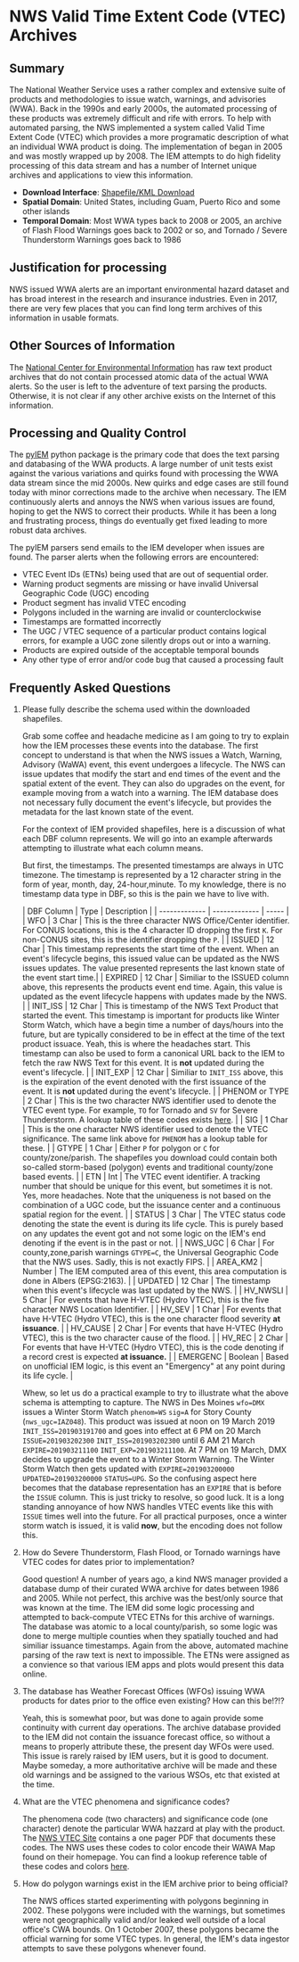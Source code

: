 # <a name="vtec"></a> NWS Valid Time Extent Code (VTEC) Archives

## Summary

The National Weather Service uses a rather complex and extensive suite of products and methodologies to issue watch, warnings, and advisories (WWA).  Back in the 1990s and early 2000s, the automated processing of these products was extremely difficult and rife with errors.  To help with automated parsing, the NWS implemented a system called Valid Time Extent Code (VTEC) which provides a more programatic description of what an individual WWA product is doing.  The implementation of began in 2005 and was mostly wrapped up by 2008.  The IEM attempts to do high fidelity processing of this data stream and has a number of Internet unique archives and applications to view this information.

* __Download Interface__: [Shapefile/KML Download](https://mesonet.agron.iastate.edu/request/gis/watchwarn.phtml)
* __Spatial Domain__: United States, including Guam, Puerto Rico and some other islands
* __Temporal Domain__: Most WWA types back to 2008 or 2005, an archive of Flash Flood Warnings goes back to 2002 or so, and Tornado / Severe Thunderstorm Warnings goes back to 1986

## Justification for processing

NWS issued WWA alerts are an important environmental hazard dataset and has broad interest in the research and insurance industries.  Even in 2017, there are very few places that you can find long term archives of this information in usable formats.

## Other Sources of Information

The [National Center for Environmental Information](https://www.ncei.noaa.gov) has raw text product archives that do not contain processed atomic data of the actual WWA alerts.  So the user is left to the adventure of text parsing the products.  Otherwise, it is not clear if any other archive exists on the Internet of this information.

## Processing and Quality Control

The [pyIEM](https://github.com/akrherz/pyIEM) python package is the primary code that does the text parsing and databasing of the WWA products.  A large number of unit tests exist against the various variations and quirks found with processing the WWA data stream since the mid 2000s.  New quirks and edge cases are still found today with minor corrections made to the archive when necessary.  The IEM continuously alerts and annoys the NWS when various issues are found, hoping to get the NWS to correct their products.  While it has been a long and frustrating process, things do eventually get fixed leading to more robust data archives.

The pyIEM parsers send emails to the IEM developer when issues are found.  The parser alerts when the following errors are encountered:

* VTEC Event IDs (ETNs) being used that are out of sequential order.
* Warning product segments are missing or have invalid Universal Geographic Code (UGC) encoding
* Product segment has invalid VTEC encoding
* Polygons included in the warning are invalid or counterclockwise
* Timestamps are formatted incorrectly
* The UGC / VTEC sequence of a particular product contains logical errors, for example a UGC zone silently drops out or into a warning.
* Products are expired outside of the acceptable temporal bounds
* Any other type of error and/or code bug that caused a processing fault

## <a name="faq"></a> Frequently Asked Questions

1. Please fully describe the schema used within the downloaded shapefiles.

    Grab some coffee and headache medicine as I am going to try to explain how the IEM processes these events into the database.  The first concept to understand is that when the NWS issues a Watch, Warning, Advisory (WaWA) event, this event undergoes a lifecycle.  The NWS can issue updates that modify the start and end times of the event and the spatial extent of the event.  They can also do upgrades on the event, for example moving from a watch into a warning.  The IEM database does not necessary fully document the event's lifecycle, but provides the metadata for the last known state of the event.

    For the context of IEM provided shapefiles, here is a discussion of what each DBF column represents.  We will go into an example afterwards attempting to illustrate what each column means.

    But first, the timestamps.  The presented timestamps are always in UTC timezone.  The timestamp is represented by a 12 character string in the form of year, month, day, 24-hour,minute.  To my knowledge, there is no timestamp data type in DBF, so this is the pain we have to live with.

    | DBF Column  | Type | Description |
| ------------- | ------------- | ----- |
| WFO | 3 Char | This is the three character NWS Office/Center identifier.  For CONUS locations, this is the 4 character ID dropping the first `K`.  For non-CONUS sites, this is the identifier dropping the `P`. |
| ISSUED  | 12 Char | This timestamp represents the start time of the event.  When an event's lifecycle begins, this issued value can be updated as the NWS issues updates.  The value presented represents the last known state of the event start time.|
| EXPIRED  | 12 Char  | Similiar to the ISSUED column above, this represents the products event end time.  Again, this value is updated as the event lifecycle happens with updates made by the NWS. |
| INIT_ISS | 12 Char | This is timestamp of the NWS Text Product that started the event.  This timestamp is important for products like Winter Storm Watch, which have a begin time a number of days/hours into the future, but are typically considered to be in effect at the time of the text product issuace.  Yeah, this is where the headaches start.  This timestamp can also be used to form a canonical URL back to the IEM to fetch the raw NWS Text for this event. It is **not** updated during the event's lifecycle. |
| INIT_EXP | 12 Char | Similiar to `INIT_ISS` above, this is the expiration of the event denoted with the first issuance of the event.  It is **not** updated during the event's lifecycle. |
| PHENOM or TYPE | 2 Char | This is the two character NWS identifier used to denote the VTEC event type.  For example, `TO` for Tornado and `SV` for Severe Thunderstorm.  A lookup table of these codes exists [here](https://github.com/akrherz/pyIEM/blob/main/src/pyiem/nws/vtec.py). |
| SIG | 1 Char | This is the one character NWS identifier used to denote the VTEC significance.  The same link above for `PHENOM` has a lookup table for these. |
| GTYPE | 1 Char | Either `P` for polygon or `C` for county/zone/parish.  The shapefiles you download could contain both so-called storm-based (polygon) events and traditional county/zone based events. |
| ETN | Int | The VTEC event identifier.  A tracking number that should be unique for this event, but sometimes it is not.  Yes, more headaches. Note that the uniqueness is not based on the combination of a UGC code, but the issuance center and a continuous spatial region for the event. |
| STATUS | 3 Char | The VTEC status code denoting the state the event is during its life cycle.  This is purely based on any updates the event got and not some logic on the IEM's end denoting if the event is in the past or not. |
| NWS_UGC | 6 Char | For county,zone,parish warnings `GTYPE=C`, the Universal Geographic Code that the NWS uses.  Sadly, this is not exactly FIPS. |
| AREA_KM2 | Number | The IEM computed area of this event, this area computation is done in Albers (EPSG:2163). |
| UPDATED | 12 Char | The timestamp when this event's lifecycle was last updated by the NWS. |
| HV_NWSLI | 5 Char | For events that have H-VTEC (Hydro VTEC), this is the five character NWS Location Identifier. |
| HV_SEV | 1 Char | For events that have H-VTEC (Hydro VTEC), this is the one character flood severity **at issuance**. |
| HV_CAUSE | 2 Char | For events that have H-VTEC (Hydro VTEC), this is the two character cause of the flood. |
| HV_REC | 2 Char | For events that have H-VTEC (Hydro VTEC), this is the code denoting if a record crest is expected **at issuance.** |
| EMERGENC | Boolean | Based on unofficial IEM logic, is this event an "Emergency" at any point during its life cycle. |

    Whew, so let us do a practical example to try to illustrate what the above schema is attempting to capture.  The NWS in Des Moines `wfo=DMX` issues a Winter Storm Watch `phenom=WS` `sig=A` for Story County (`nws_ugc=IAZ048`).  This product was issued at noon on 19 March 2019 `INIT_ISS=201903191700` and goes into effect at 6 PM on 20 March `ISSUE=201903202300` `INIT_ISS=201903202300` until 6 AM 21 March `EXPIRE=201903211100` `INIT_EXP=201903211100`.  At 7 PM on 19 March, DMX decides to upgrade the event to a Winter Storm Warning.  The Winter Storm Watch then gets updated with `EXPIRE=201903200000` `UPDATED=201903200000` `STATUS=UPG`.  So the confusing aspect here becomes that the database representation has an `EXPIRE` that is before the `ISSUE` column.  This is just tricky to resolve, so good luck.  It is a long standing annoyance of how NWS handles VTEC events like this with `ISSUE` times well into the future.  For all practical purposes, once a winter storm watch is issued, it is valid **now**, but the encoding does not follow this.

1. How do Severe Thunderstorm, Flash Flood, or Tornado warnings have VTEC codes for dates prior to implementation?

    Good question!  A number of years ago, a kind NWS manager provided a database dump of their curated WWA archive for dates between 1986 and 2005.  While not perfect, this archive was the best/only source that was known at the time.  The IEM did some logic processing and attempted to back-compute VTEC ETNs for this archive of warnings.  The database was atomic to a local county/parish, so some logic was done to merge multiple counties when they spatially touched and had similiar issuance timestamps.  Again from the above, automated machine parsing of the raw text is next to impossible.  The ETNs were assigned as a convience so that various IEM apps and plots would present this data online.

1. The database has Weather Forecast Offices (WFOs) issuing WWA products for dates prior to the office even existing?  How can this be!?!?

    Yeah, this is somewhat poor, but was done to again provide some continuity with current day operations.  The archive database provided to the IEM did not contain the issuance forecast office, so without a means to properly attribute these, the present day WFOs were used.  This issue is rarely raised by IEM users, but it is good to document.  Maybe someday, a more authoritative archive will be made and these old warnings and be assigned to the various WSOs, etc that existed at the time.

1. What are the VTEC phenomena and significance codes?

    The phenomena code (two characters) and significance code (one character) denote the particular WWA hazzard at play with the product. The [NWS VTEC Site](http://www.nws.noaa.gov/om/vtec/) contains a one pager PDF that documents these codes.  The NWS uses these codes to color encode their WAWA Map found on their homepage.  You can find a lookup reference table of these codes and colors [here](https://github.com/akrherz/pyIEM/blob/main/src/pyiem/nws/vtec.py).

1. How do polygon warnings exist in the IEM archive prior to being official?

    The NWS offices started experimenting with polygons beginning in 2002.  These polygons were included with the warnings, but sometimes were not geographically valid and/or leaked well outside of a local office's CWA bounds.  On 1 October 2007, these polygons became the official warning for some VTEC types.  In general, the IEM's data ingestor attempts to save these polygons whenever found.
